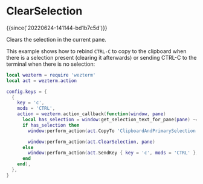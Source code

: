 # ClearSelection

{{since('20220624-141144-bd1b7c5d')}}

Clears the selection in the current pane.

This example shows how to rebind `CTRL-C` to copy to the clipboard
when there is a selection present (clearing it afterwards) or sending
CTRL-C to the terminal when there is no selection:

```lua
local wezterm = require 'wezterm'
local act = wezterm.action

config.keys = {
  {
    key = 'c',
    mods = 'CTRL',
    action = wezterm.action_callback(function(window, pane)
      local has_selection = window:get_selection_text_for_pane(pane) ~= ''
      if has_selection then
        window:perform_action(act.CopyTo 'ClipboardAndPrimarySelection', pane)

        window:perform_action(act.ClearSelection, pane)
      else
        window:perform_action(act.SendKey { key = 'c', mods = 'CTRL' }, pane)
      end
    end),
  },
}
```
